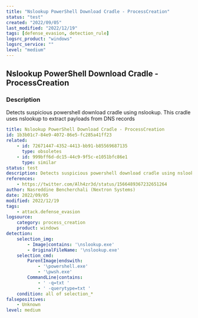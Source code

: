```yaml
---
title: "Nslookup PowerShell Download Cradle - ProcessCreation"
status: "test"
created: "2022/09/05"
last_modified: "2022/12/19"
tags: [defense_evasion, detection_rule]
logsrc_product: "windows"
logsrc_service: ""
level: "medium"
---
```


## Nslookup PowerShell Download Cradle - ProcessCreation

### Description

Detects suspicious powershell download cradle using nslookup. This cradle uses nslookup to extract payloads from DNS records

```yml
title: Nslookup PowerShell Download Cradle - ProcessCreation
id: 1b3b01c7-84e9-4072-86e5-fc285a41ff23
related:
    - id: 72671447-4352-4413-bb91-b85569687135
      type: obsoletes
    - id: 999bff6d-dc15-44c9-9f5c-e1051bfc86e1
      type: similar
status: test
description: Detects suspicious powershell download cradle using nslookup. This cradle uses nslookup to extract payloads from DNS records
references:
    - https://twitter.com/Alh4zr3d/status/1566489367232651264
author: Nasreddine Bencherchali (Nextron Systems)
date: 2022/09/05
modified: 2022/12/19
tags:
    - attack.defense_evasion
logsource:
    category: process_creation
    product: windows
detection:
    selection_img:
        - Image|contains: '\nslookup.exe'
        - OriginalFileName: '\nslookup.exe'
    selection_cmd:
        ParentImage|endswith:
            - '\powershell.exe'
            - '\pwsh.exe'
        CommandLine|contains:
            - ' -q=txt '
            - ' -querytype=txt '
    condition: all of selection_*
falsepositives:
    - Unknown
level: medium

```
